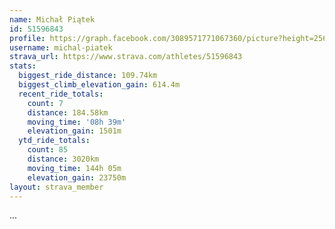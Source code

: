 ```yaml
---
name: Michał Piątek
id: 51596843
profile: https://graph.facebook.com/3089571771067360/picture?height=256&width=256
username: michal-piatek
strava_url: https://www.strava.com/athletes/51596843
stats:
  biggest_ride_distance: 109.74km
  biggest_climb_elevation_gain: 614.4m
  recent_ride_totals:
    count: 7
    distance: 184.58km
    moving_time: '08h 39m'
    elevation_gain: 1501m
  ytd_ride_totals:
    count: 85
    distance: 3020km
    moving_time: 144h 05m
    elevation_gain: 23750m
layout: strava_member
--- 
```

...
